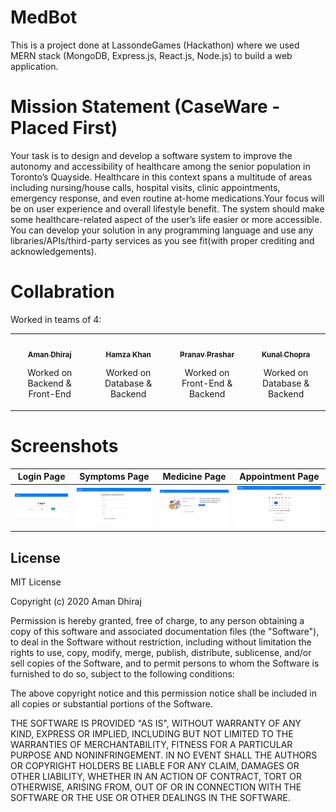 # MedBot
This is a project done at LassondeGames (Hackathon) where we used MERN stack (MongoDB, Express.js, React.js, Node.js) to build a web application.

# Mission Statement (CaseWare - Placed First)
Your task is to design and develop a software system to improve the autonomy and accessibility of healthcare among the senior population in Toronto’s Quayside. Healthcare in this context spans a multitude of areas including nursing/house calls, hospital visits, clinic appointments, emergency response, and even routine at-home medications.Your focus will be on user experience and overall lifestyle benefit. The system should make some healthcare-related aspect of the user’s life easier or more accessible. You can develop your solution in any programming language and use any libraries/APIs/third-party services as you see fit(with proper crediting and acknowledgements).

# Collabration
Worked in teams of 4:

<table>
	<tr>
    <td align="center">
			<a href="https://github.com/amandhiraj">
				<img src="https://avatars.githubusercontent.com/u/40723562?s=100&u=a81f940a7471d34977a91c8407b36551f895ee5b&v=4" width="100px;" alt=""/>
				<br />
				<sub>
					<b>Aman Dhiraj</b>
				</sub>
			</a>
			<br />
			<p>Worked on Backend & Front-End</p>
		</td>
		<td align="center">
			<a href="https://github.com/hamzak9">
				<img src="https://avatars.githubusercontent.com/u/47067735?s=100&v=4" width="100px;" alt=""/>
				<br />
				<sub>
					<b>Hamza Khan</b>
				</sub>
			</a>
			<br />
			<p>Worked on Database & Backend</p>
		</td>
		<td align="center">
			<a href="https://github.com/PranavPrashar">
				<img src="https://avatars.githubusercontent.com/u/42787576?s=100&u=cd5f5a0f716b7924720b6c556961dc4d3297fbcb&v=4" width="100px;" alt=""/>
				<br />
				<sub>
					<b>Pranav Prashar</b>
				</sub>
			</a>
			<br />
			<p>Worked on Front-End & Backend</p>
		</td>
		<td align="center">
			<a href="https://github.com/KunalsDatabase">
				<img src="https://avatars.githubusercontent.com/u/36674988?s=100&u=89caebd445ed45580796ca84befe6e8e1aed18dc&v=4" width="100px;" alt=""/>
				<br />
				<sub>
					<b>Kunal Chopra</b>
				</sub>
			</a>
			<br />
			<p>Worked on Database & Backend</p>
		</td>
	</tr>
</table>

# Screenshots
Login Page                 |  Symptoms Page            |  Medicine Page            |  Appointment Page            
:-------------------------:|:-------------------------:|:-------------------------:|:-------------------------:
![](https://raw.githubusercontent.com/amandhiraj/MedBot/main/Images/login.png)  |  ![](https://raw.githubusercontent.com/amandhiraj/MedBot/main/Images/symptoms.png)  |  ![](https://raw.githubusercontent.com/amandhiraj/MedBot/main/Images/Medicine.png) |  ![](https://raw.githubusercontent.com/amandhiraj/MedBot/main/Images/appointment.png)

## License

MIT License

Copyright (c) 2020 Aman Dhiraj

Permission is hereby granted, free of charge, to any person obtaining a copy
of this software and associated documentation files (the "Software"), to deal
in the Software without restriction, including without limitation the rights
to use, copy, modify, merge, publish, distribute, sublicense, and/or sell
copies of the Software, and to permit persons to whom the Software is
furnished to do so, subject to the following conditions:

The above copyright notice and this permission notice shall be included in all
copies or substantial portions of the Software.

THE SOFTWARE IS PROVIDED "AS IS", WITHOUT WARRANTY OF ANY KIND, EXPRESS OR
IMPLIED, INCLUDING BUT NOT LIMITED TO THE WARRANTIES OF MERCHANTABILITY,
FITNESS FOR A PARTICULAR PURPOSE AND NONINFRINGEMENT. IN NO EVENT SHALL THE
AUTHORS OR COPYRIGHT HOLDERS BE LIABLE FOR ANY CLAIM, DAMAGES OR OTHER
LIABILITY, WHETHER IN AN ACTION OF CONTRACT, TORT OR OTHERWISE, ARISING FROM,
OUT OF OR IN CONNECTION WITH THE SOFTWARE OR THE USE OR OTHER DEALINGS IN THE
SOFTWARE.
